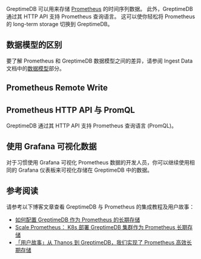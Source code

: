 GreptimeDB 可以用来存储 [Prometheus](https://prometheus.io/) 的时间序列数据。
此外，GreptimeDB 通过其 HTTP API 支持 Prometheus 查询语言。
这可以使你轻松将 Prometheus 的 long-term storage 切换到 GreptimeDB。

## 数据模型的区别

要了解 Prometheus 和 GreptimeDB 数据模型之间的差异，请参阅 Ingest Data 文档中的[数据模型](/user-guide/ingest-data/for-observerbility/prometheus.md#data-model)部分。

## Prometheus Remote Write

<InjectContent id="remote-write" content={props.children}/>

## Prometheus HTTP API 与 PromQL

GreptimeDB 通过其 HTTP API 支持 Prometheus 查询语言 (PromQL)。
<InjectContent id="promql" content={props.children}/>

## 使用 Grafana 可视化数据

对于习惯使用 Grafana 可视化 Prometheus 数据的开发人员，你可以继续使用相同的 Grafana 仪表板来可视化存储在 GreptimeDB 中的数据。
<InjectContent id="grafana" content={props.children}/>

## 参考阅读

请参考以下博客文章查看 GreptimeDB 与 Prometheus 的集成教程及用户故事：

- [如何配置 GreptimeDB 作为 Prometheus 的长期存储](https://greptime.com/blogs/2024-08-09-prometheus-backend-tutorial)
- [Scale Prometheus： K8s 部署 GreptimeDB 集群作为 Prometheus 长期存储](https://greptime.com/blogs/2024-10-07-scale-prometheus)
- [「用户故事」从 Thanos 到 GreptimeDB，我们实现了 Prometheus 高效长期存储](https://greptime.com/blogs/2024-10-16-thanos-migration-to-greptimedb)

